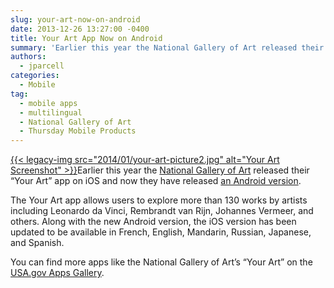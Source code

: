 ```yaml
---
slug: your-art-now-on-android
date: 2013-12-26 13:27:00 -0400
title: Your Art App Now on Android
summary: 'Earlier this year the National Gallery of Art released their &#8220;Your Art&#8221; app on iOS and now they have released an Android version. The Your Art app allows users to explore more than 130 works by artists including Leonardo da Vinci, Rembrandt van Rijn, Johannes Vermeer, and others. Along'
authors:
  - jparcell
categories:
  - Mobile
tag:
  - mobile apps
  - multilingual
  - National Gallery of Art
  - Thursday Mobile Products
---
```


[{{< legacy-img src="2014/01/your-art-picture2.jpg" alt="Your Art Screenshot" >}}](https://s3.amazonaws.com/digitalgov/_legacy-img/2014/01/your-art-picture2.jpg)Earlier this year the [National Gallery of Art](http://www.nga.gov/content/ngaweb.html) released their &#8220;Your Art&#8221; app on iOS and now they have released [an Android version](http://apps.usa.gov/yourart.shtml).

The Your Art app allows users to explore more than 130 works by artists including Leonardo da Vinci, Rembrandt van Rijn, Johannes Vermeer, and others. Along with the new Android version, the iOS version has been updated to be available in French, English, Mandarin, Russian, Japanese, and Spanish.

You can find more apps like the National Gallery of Art&#8217;s &#8220;Your Art&#8221; on the [USA.gov Apps Gallery](http://apps.usa.gov).